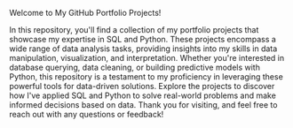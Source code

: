 Welcome to My GitHub Portfolio Projects!

In this repository, you'll find a collection of my portfolio projects that showcase my expertise in SQL and Python. 
These projects encompass a wide range of data analysis tasks, providing insights into my skills in data manipulation, 
visualization, and interpretation. Whether you're interested in database querying, data cleaning, or building predictive 
models with Python, this repository is a testament to my proficiency in leveraging these powerful tools for data-driven 
solutions. Explore the projects to discover how I've applied SQL and Python to solve real-world problems and make informed
decisions based on data. Thank you for visiting, and feel free to reach out with any questions or feedback!

